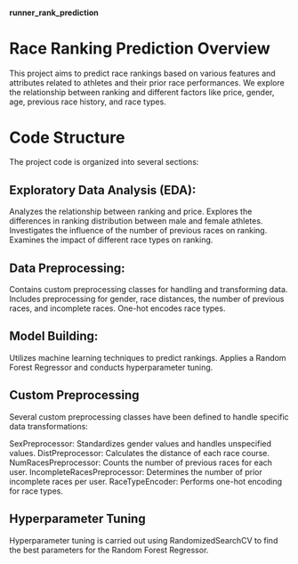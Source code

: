 #### runner_rank_prediction

# Race Ranking Prediction Overview
This project aims to predict race rankings based on various features and attributes related to athletes and their prior race performances. We explore the relationship between ranking and different factors like price, gender, age, previous race history, and race types.

# Code Structure
The project code is organized into several sections:

## Exploratory Data Analysis (EDA):

Analyzes the relationship between ranking and price.
Explores the differences in ranking distribution between male and female athletes.
Investigates the influence of the number of previous races on ranking.
Examines the impact of different race types on ranking.

## Data Preprocessing:

Contains custom preprocessing classes for handling and transforming data.
Includes preprocessing for gender, race distances, the number of previous races, and incomplete races.
One-hot encodes race types.

## Model Building:

Utilizes machine learning techniques to predict rankings.
Applies a Random Forest Regressor and conducts hyperparameter tuning.

## Custom Preprocessing
Several custom preprocessing classes have been defined to handle specific data transformations:

SexPreprocessor: Standardizes gender values and handles unspecified values.
DistPreprocessor: Calculates the distance of each race course.
NumRacesPreprocessor: Counts the number of previous races for each user.
IncompleteRacesPreprocessor: Determines the number of prior incomplete races per user.
RaceTypeEncoder: Performs one-hot encoding for race types.

## Hyperparameter Tuning
Hyperparameter tuning is carried out using RandomizedSearchCV to find the best parameters for the Random Forest Regressor.
